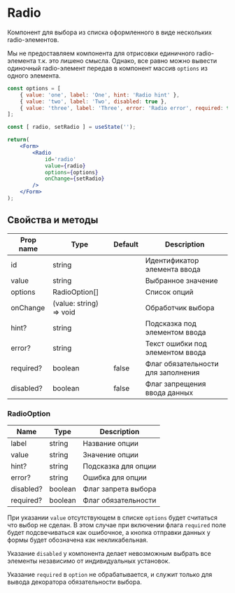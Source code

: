 # Radio
Компонент для выбора из списка оформленного в виде нескольких radio-элементов.

Мы не предоставляем компонента для отрисовки единичного radio-элемента т.к. это лишено смысла. Однако, все равно можно вывести одиночный radio-элемент передав в компонент массив `options` из одного элемента.

```jsx
const options = [
    { value: 'one', label: 'One', hint: 'Radio hint' },
    { value: 'two', label: 'Two', disabled: true },
    { value: 'three', label: 'Three', error: 'Radio error', required: true },
];

const [ radio, setRadio ] = useState('');

return(
    <Form>
        <Radio
            id='radio'
            value={radio}
            options={options}
            onChange={setRadio}
        />
    </Form>
);
```

## Свойства и методы
|Prop name|Type|Default|Description|
|---------|----|-------|-----------|
|id|string||Идентификатор элемента ввода|
|value|string||Выбранное значение|
|options|RadioOption[]||Список опций|
|onChange|(value: string) => void||Обработчик выбора|
|hint?|string||Подсказка под элементом ввода|
|error?|string||Текст ошибки под элементом ввода|
|required?|boolean|false|Флаг обязательности для заполнения|
|disabled?|boolean|false|Флаг запрещения ввода данных|

### RadioOption
|Name|Type|Description|
|----|----|-----------|
|label|string|Название опции|
|value|string|Значение опции|
|hint?|string|Подсказка для опции|
|error?|string|Ошибка для опции|
|disabled?|boolean|Флаг запрета выбора|
|required?|boolean|Флаг обязательности|

При указании `value` отсутствующем в списке `options` будет считаться что выбор не сделан. В этом случае при включении флага `required` поле будет подсвечиваться как ошибочное, а кнопка отправки данных у формы будет обозначена как некликабельная.

Указание `disabled` у компонента делает невозможным выбрать все элементы независимо от индивидуальных установок.

Указание `required` в `option` не обрабатывается, и служит только для вывода декоратора обязательности выбора.
